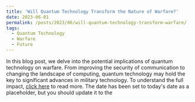 ```yaml
---
title: 'Will Quantum Technology Transform the Nature of Warfare?'
date: 2023-06-01
permalink: /posts/2023/06/will-quantum-technology-transform-warfare/
tags:
  - Quantum Technology
  - Warfare
  - Future
---
```


In this blog post, we delve into the potential implications of quantum technology on warfare. From improving the security of communication to changing the landscape of computing, quantum technology may hold the key to significant advances in military technology. To understand the full impact, [click here](https://quantumpedia.uk/will-quantum-technology-transform-the-nature-of-warfare-e1d835e5d182) to read more. 
The date has been set to today's date as a placeholder, but you should update it to the 